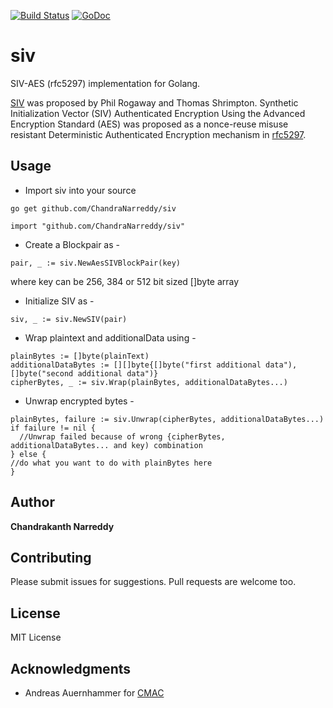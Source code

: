 [![Build Status]((https://github.com/ChandraNarreddy/siv/actions/workflows/go.yml/badge.svg))](https://github.com/ChandraNarreddy/siv/actions/workflows/go.yml)      [![GoDoc](https://godoc.org/github.com/ChandraNarreddy/siv?status.svg)](https://godoc.org/github.com/ChandraNarreddy/siv)

# siv
SIV-AES (rfc5297) implementation for Golang.

[SIV](https://iacr.org/archive/eurocrypt2006/40040377/40040377.pdf) was proposed by Phil Rogaway and Thomas Shrimpton. Synthetic Initialization Vector (SIV) Authenticated Encryption Using the Advanced Encryption Standard (AES) was proposed as a nonce-reuse misuse resistant Deterministic Authenticated Encryption mechanism in [rfc5297](https://tools.ietf.org/html/rfc5297).

## Usage
* Import siv into your source
```
go get github.com/ChandraNarreddy/siv
```
```
import "github.com/ChandraNarreddy/siv"
```
* Create a Blockpair as -
```
pair, _ := siv.NewAesSIVBlockPair(key)
```
where key can be 256, 384 or 512 bit sized []byte array

* Initialize SIV as -
```
siv, _ := siv.NewSIV(pair)
```
* Wrap plaintext and additionalData using -
```
plainBytes := []byte(plainText)
additionalDataBytes := [][]byte{[]byte("first additional data"), []byte("second additional data")}
cipherBytes, _ := siv.Wrap(plainBytes, additionalDataBytes...)
```
* Unwrap encrypted bytes -
```
plainBytes, failure := siv.Unwrap(cipherBytes, additionalDataBytes...)
if failure != nil {
  //Unwrap failed because of wrong {cipherBytes, additionalDataBytes... and key) combination
} else {
//do what you want to do with plainBytes here
}
```
## Author

**Chandrakanth Narreddy**

## Contributing
Please submit issues for suggestions. Pull requests are welcome too.

## License

MIT License

## Acknowledgments

* Andreas Auernhammer for [CMAC](https://github.com/aead/cmac)
